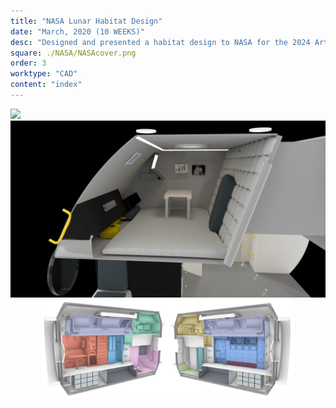 ```yaml
---
title: "NASA Lunar Habitat Design"
date: "March, 2020 (10 WEEKS)"
desc: "Designed and presented a habitat design to NASA for the 2024 Artemis mission. Worked collaborately with six other designers with guidance from Michael Lye, NASA coordinator and RISD professor.  "
square: ./NASA/NASAcover.png
order: 3
worktype: "CAD"
content: "index"
---
```


<style>


</style>

<div style="width:100%;margin:center;">
 <img src="./NASA/MainDeck.png" > 
</div>


<div style="width:100%; margin:center;">
 <img src="./NASA/CQ.jpg" > 
</div>

<div style="width:40%;float:left;padding-left:10%;">
 <img src="./NASA/Portside.png" > 
</div>
<div style="width:40%;float:right;padding-right:10%;">
 <img src="./NASA/Starboardside.png" > 
</div>

